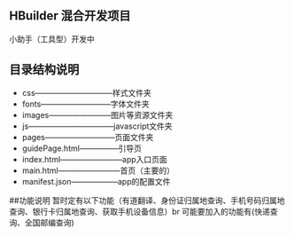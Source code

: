 ## HBuilder 混合开发项目
小助手（工具型）开发中

## 目录结构说明
* css——————————样式文件夹
* fonts—————————字体文件夹
* images————————图片等资源文件夹
* js———————————javascript文件夹
* pages—————————页面文件夹
* guidePage.html—————引导页
* index.html————————app入口页面
* main.html————————首页（主要的）
* manifest.json——————app的配置文件

##功能说明
暂时定有以下功能（有道翻译、身份证归属地查询、手机号码归属地查询、银行卡归属地查询、获取手机设备信息）br
可能要加入的功能有(快递查询、全国邮编查询)
